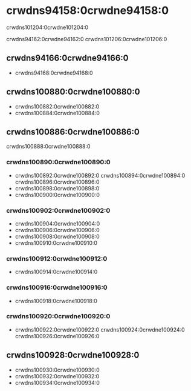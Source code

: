# crwdns94158:0crwdne94158:0

<p class="description">crwdns101204:0crwdne101204:0</p>

crwdns94162:0crwdne94162:0 crwdns101206:0crwdne101206:0

## crwdns94166:0crwdne94166:0

- crwdns94168:0crwdne94168:0

## crwdns100880:0crwdne100880:0

- crwdns100882:0crwdne100882:0
- crwdns100884:0crwdne100884:0

## crwdns100886:0crwdne100886:0

crwdns100888:0crwdne100888:0

### crwdns100890:0crwdne100890:0

- crwdns100892:0crwdne100892:0 crwdns100894:0crwdne100894:0 crwdns100896:0crwdne100896:0
- crwdns100898:0crwdne100898:0
- crwdns100900:0crwdne100900:0

### crwdns100902:0crwdne100902:0

- crwdns100904:0crwdne100904:0
- crwdns100906:0crwdne100906:0
- crwdns100908:0crwdne100908:0
- crwdns100910:0crwdne100910:0

### crwdns100912:0crwdne100912:0

- crwdns100914:0crwdne100914:0

### crwdns100916:0crwdne100916:0

- crwdns100918:0crwdne100918:0

### crwdns100920:0crwdne100920:0

- crwdns100922:0crwdne100922:0 crwdns100924:0crwdne100924:0 crwdns100926:0crwdne100926:0

## crwdns100928:0crwdne100928:0

- crwdns100930:0crwdne100930:0
- crwdns100932:0crwdne100932:0
- crwdns100934:0crwdne100934:0